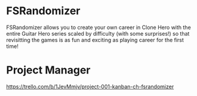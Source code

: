 # FSRandomizer
FSRandomizer allows you to create your own career in Clone Hero with the entire Guitar Hero series scaled by difficulty (with some surprises!) so that revisitting the games is as fun and exciting as playing career for the first time!

# Project Manager
https://trello.com/b/1JevMmjv/project-001-kanban-ch-fsrandomizer
